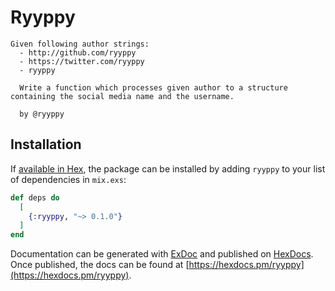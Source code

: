 # Ryyppy

``` 
Given following author strings:
  - http://github.com/ryyppy 
  - https://twitter.com/ryyppy
  - ryyppy

  Write a function which processes given author to a structure containing the social media name and the username.
  
  by @ryyppy
```

## Installation

If [available in Hex](https://hex.pm/docs/publish), the package can be installed
by adding `ryyppy` to your list of dependencies in `mix.exs`:

```elixir
def deps do
  [
    {:ryyppy, "~> 0.1.0"}
  ]
end
```

Documentation can be generated with [ExDoc](https://github.com/elixir-lang/ex_doc)
and published on [HexDocs](https://hexdocs.pm). Once published, the docs can
be found at [https://hexdocs.pm/ryyppy](https://hexdocs.pm/ryyppy).

